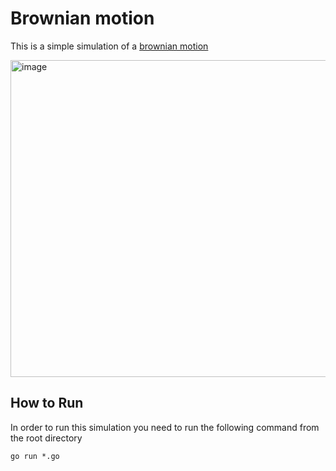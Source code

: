 # Brownian motion

This is a simple simulation of a [brownian motion](https://en.wikipedia.org/wiki/Brownian_motion)

<img width="507" alt="image" src="https://github.com/fastndead/pong-go-opengl/assets/33729448/90da0989-a70b-4afe-9092-d7770a3d89c9">


## How to Run

In order to run this simulation you need to run the following command from the root directory

`go run *.go`
